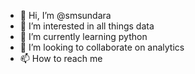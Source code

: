 - 👋 Hi, I’m @smsundara
- 👀 I’m interested in all things data
- 🌱 I’m currently learning python
- 💞️ I’m looking to collaborate on analytics
- 📫 How to reach me 

<!---
smsundara/smsundara is a ✨ special ✨ repository because its `README.md` (this file) appears on your GitHub profile.
You can click the Preview link to take a look at your changes.
--->
